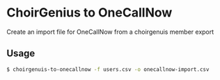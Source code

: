 # ChoirGenius to OneCallNow

Create an import file for OneCallNow from a choirgenuis member export

## Usage
```bash
$ choirgenuis-to-onecallnow -f users.csv -o onecallnow-import.csv
```
